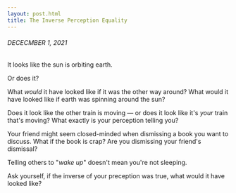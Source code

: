 ```yaml
---
layout: post.html
title: The Inverse Perception Equality
---
```


###### DECECMBER 1, 2021

It looks like the sun is orbiting earth.

Or does it?

What *would* it have looked like if it was the other way around? What would it have looked like if earth was spinning around the sun?

Does it look like the other train is moving — or does it look like it's *your* train that's moving? What exactly is your perception telling you?

Your friend might seem closed-minded when dismissing a book you want to discuss. What if the book is crap? Are you dismissing your friend's dismissal?

Telling others to "*wake up*" doesn't mean you're not sleeping.

Ask yourself, if the inverse of your preception was true, what would it have looked like?
